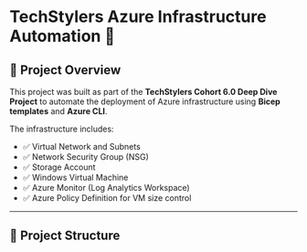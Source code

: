 # TechStylers Azure Infrastructure Automation 🚀

## 📖 Project Overview

This project was built as part of the **TechStylers Cohort 6.0 Deep Dive Project** to automate the deployment of Azure infrastructure using **Bicep templates** and **Azure CLI**.

The infrastructure includes:
- ✅ Virtual Network and Subnets
- ✅ Network Security Group (NSG)
- ✅ Storage Account
- ✅ Windows Virtual Machine
- ✅ Azure Monitor (Log Analytics Workspace)
- ✅ Azure Policy Definition for VM size control

---

## 📂 Project Structure

